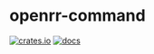 # openrr-command

[![crates.io](https://img.shields.io/crates/v/openrr-command.svg)](https://crates.io/crates/openrr-command) [![docs](https://docs.rs/openrr-command/badge.svg)](https://docs.rs/openrr-command)
